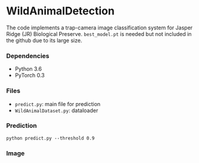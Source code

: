 # WildAnimalDetection

The code implements a trap-camera image classification system for Jasper Ridge (JR) Biological Preserve.
`best_model.pt` is needed but not included in the github due to its large size.

### Dependencies

- Python 3.6 
- PyTorch 0.3

### Files

- `predict.py`: main file for prediction
- `WildAnimalDataset.py`: dataloader

### Prediction

```
python predict.py --threshold 0.9
```
### Image


